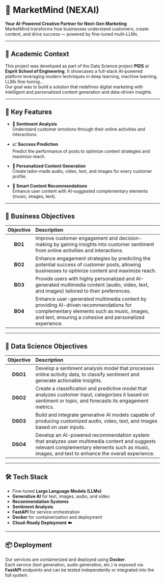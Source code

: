 # 🚀 MarketMind (NEXAI)

**Your AI-Powered Creative Partner for Next-Gen Marketing**  
MarketMind transforms how businesses understand customers, create content, and drive success — powered by fine-tuned multi-LLMs.

---

## 🏫 Academic Context

This project was developed as part of the Data Science project **PIDS** at **Esprit School of Engineering**. It showcases a full-stack AI-powered platform leveraging modern techniques in deep learning, machine learning, LLMs fine-tuning...  
Our goal was to build a solution that redefines digital marketing with intelligent and personalized content generation and data-driven insights.

---

## 🌟 Key Features

- **💬 Sentiment Analysis**  
  Understand customer emotions through their online activities and interactions.

- **📈 Success Prediction**  
  Predict the performance of posts to optimize content strategies and maximize reach.

- **🎨 Personalized Content Generation**  
  Create tailor-made audio, video, text, and images for every customer profile.

- **🔗 Smart Content Recommendations**  
  Enhance user content with AI-suggested complementary elements (music, images, text).

---

## 🎯 Business Objectives

| Objective | Description |
|:---------:|:------------|
| **BO1** | Improve customer engagement and decision-making by gaining insights into customer sentiment from online activities and interactions. |
| **BO2** | Enhance engagement strategies by predicting the potential success of customer posts, allowing businesses to optimize content and maximize reach. |
| **BO3** | Provide users with highly personalized and AI-generated multimedia content (audio, video, text, and images) tailored to their preferences. |
| **BO4** | Enhance user-generated multimedia content by providing AI-driven recommendations for complementary elements such as music, images, and text, ensuring a cohesive and personalized experience. |

---

## 🧠 Data Science Objectives

| Objective | Description |
|:---------:|:------------|
| **DSO1** | Develop a sentiment analysis model that processes online activity data, to classify sentiment and generate actionable insights. |
| **DSO2** | Create a classification and predictive model that analyzes customer input, categorizes it based on sentiment or topic, and forecasts its engagement metrics. |
| **DSO3** | Build and integrate generative AI models capable of producing customized audio, video, text, and images based on user inputs. |
| **DSO4** | Develop an AI-powered recommendation system that analyzes user multimedia content and suggests relevant complementary elements such as music, images, and text to enhance the overall experience. |

---

## 🛠️ Tech Stack

- Fine-tuned **Large Language Models (LLMs)**
- **Generative AI** for text, images, audio, and video
- **Recommendation Systems**
- **Sentiment Analysis**
- **FastAPI** for service orchestration
- **Docker** for containerization and deployment
- **Cloud-Ready Deployment** ☁️

---

## 📦 Deployment

Our services are containerized and deployed using **Docker**.  
Each service (text generation, audio generation, etc.) is exposed via **FastAPI** endpoints and can be tested independently or integrated into the full system.
